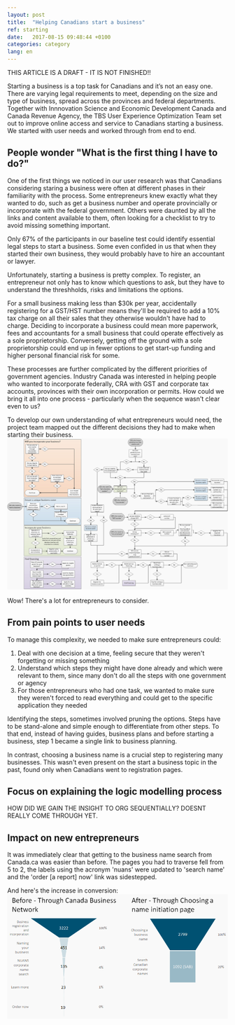 ```yaml
---
layout: post
title:  "Helping Canadians start a business"
ref: starting
date:   2017-08-15 09:48:44 +0100
categories: category
lang: en
---
```


THIS ARTICLE IS A DRAFT - IT IS NOT FINISHED!!

Starting a business is a top task for Canadians and it’s not an easy one. There are varying legal requirements to meet, depending on the size and type of business, spread across the provinces and federal departments. Together with Innnovation Science and Economic Development Canada and Canada Revenue Agency, the TBS User Experience Optimization Team set out to improve online access and service to Canadians starting a business. We started with user needs and worked through from end to end.  

## People wonder "What is the first thing I have to do?" 

One of the first things we noticed in our user research was that Canadians considering staring a business were often at different phases in their familiarity with the process. Some entrepreneurs knew exactly what they wanted to do, such as get a business number and operate provincially or incorporate with the federal government. Others were daunted by all the links and content available to them, often looking for a checklist to try to avoid missing something important.

Only 67% of the participants in our baseline test could identify essential legal steps to start a business. Some even confided in us that when they started their own business, they would probably have to hire an accountant or lawyer.

Unfortunately, starting a business is pretty complex. To register, an entrepreneur not only has to know which questions to ask, but they have to understand the threshholds, risks and limitations the options.

For a small business making less than $30k per year, accidentally registering for a GST/HST number means they'll be required to add a 10% tax charge on all their sales that they otherwise wouldn't have had to charge. Deciding to incorporate a business could mean more paperwork, fees and accountants for a small business that could operate effectively as a sole proprietorship. Conversely, getting off the ground with a sole proprietorship could end up in fewer options to get start-up funding and higher personal financial risk for some.

These processes are further complicated by the different priorities of government agencies. Industry Canada was interested in helping people who wanted to incorporate federally, CRA with GST and corporate tax accounts, provinces with their own incorporation or permits. How could we bring it all into one process - particularly when the sequence wasn't clear even to us?

To develop our own understanding of what entrepreneurs would need, the project team mapped out the different decisions they had to make when starting their business.
![Decisions and subsequent steps to start a business](/images/Starting_a_business_decisions_Nov2016_grey_1194x818.png  "Decision points to start a business")

Wow! There's a lot for entrepreneurs to consider.

## From pain points to user needs

To manage this complexity, we needed to make sure entrepreneurs could:
1. Deal with one decision at a time, feeling secure that they weren't forgetting or missing something
2. Understand which steps they might have done already and which were relevant to them, since many don't do all the steps with one government or agency
3. For those entrepreneurs who had one task, we wanted to make sure they weren't forced to read everything and could get to the specific application they needed

Identifying the steps, sometimes involved pruning the options. Steps have to be stand-alone and simple enough to differentiate from other steps. To that end, instead of having guides, business plans and before starting a business, step 1 became a single link to business planning. 

In contrast, choosing a business name is a crucial step to registering many businesses. This wasn't even present on the start a business topic in the past, found only when Canadians went to registration pages. 

## Focus on explaining the logic modelling process

HOW DID WE GAIN THE INSIGHT TO ORG SEQUENTIALLY? DOESNT REALLY COME THROUGH YET.

## Impact on new entrepreneurs

It was immediately clear that getting to the business name search from Canada.ca was easier than before. The pages you had to traverse fell from 5 to 2, the labels using the acronym 'nuans' were updated to 'search name' and the 'order [a report] now' link was sidestepped.

And here's the increase in conversion:
![Naming a business conversion funnel from Canada.ca](/images/Naming_a_business_funnel_876x495.png  "Change in traffic to name search from Canada.ca")



